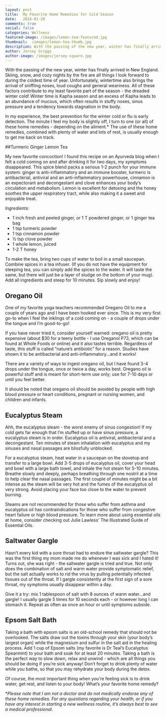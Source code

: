 ```yaml
---
layout: post
title:  My Favorite Home Remedies for Cold Season
date:   2016-01-20
comments: true
social: false
categories: Wellness
featured-image: /images/lemon-tea-featured.jpg
thumbnail:  /images/lemon-tea-thumb.jpg
description: With the passing of the new year, winter has finally arrived in New England. Skiing, snow, and cozy nights by the fire are all things I look forward to during the coldest time of year. Unfortunately, wintertime also brings the arrival of sniffling noses, loud coughs and general weariness. All of these factors contribute to my least favorite part of the season - the dreaded winter cold! Winter time is Kapha season and an excess of Kapha leads to an abundance of mucous, which often results in stuffy noses, sinus pressure and a tendency towards stagnation in the body.
author: Jersey Griggs
author-image: /images/jersey-square.jpg
---
```


With the passing of the new year, winter has finally arrived in New England. Skiing, snow, and cozy nights by the fire are all things I look forward to during the coldest time of year. Unfortunately, wintertime also brings the arrival of sniffling noses, loud coughs and general weariness. All of these factors contribute to my least favorite part of the season - the dreaded winter cold! Winter time is Kapha season and an excess of Kapha leads to an abundance of mucous, which often results in stuffy noses, sinus pressure and a tendency towards stagnation in the body.

In my experience, the best prevention for the winter cold or flu is early detection. The minute I feel my body is slightly off, I turn to one (or all) of these home remedies - depending on the ailment.* The use of these home remedies, combined with plenty of water and lots of rest, is usually enough to get me back on track.

##Turmeric Ginger Lemon Tea 

My new favorite concoction! I found this recipe on an Ayurveda blog when I felt a cold coming on and after drinking it for two days, my symptoms disappeared. This spice blend packs a serious 1-2 punch for your immune system: ginger is anti-inflammatory and an immune booster, turmeric is antibacterial, antiviral and an anti-inflammatory powerhouse, cinnamon is an expectorant and decongestant and clove enhances your body’s circulation and metabolism. Lemon is excellent for detoxing and the honey soothes the upper respiratory tract, while also making it a sweet and enjoyable treat.

*Ingredients:*

- 1 inch fresh and peeled ginger, or 1 T powdered ginger, or 1 ginger tea bag
- 1 tsp turmeric powder
- 1 tsp cinnamon powder
- ½ tsp clove powder
- 1 whole lemon, juiced
- 1-2 T honey

To make the tea, bring two cups of water to boil in a small saucepan. Combine spices in a tea infuser. (If you do not have the equipment for steeping tea, you can simply add the spices to the water. It will taste the same, but there will just be a layer of sludge on the bottom of your mug). Add all ingredients and steep for 10 minutes. Sip slowly and enjoy!

## Oregano Oil 

One of my favorite yoga teachers recommended Oregano Oil to me a couple of years ago and I have been hooked ever since. This is my very first go-to when I feel the inklings of a cold coming on - a couple of drops under the tongue and I’m good-to-go!

If you have never tried it, consider yourself warned: oregano oil is pretty expensive (about $30 for a teeny bottle - I use Oreganol P73, which can be found at Whole Foods or online) and it also tastes terrible. Regardless of taste, this stuff is called “nature’s antibiotic” for a reason. Studies have shown it to be antibacterial and anti-inflammatory...and it works!

There are a variety of ways to ingest oregano oil, but I have found 3-4 drops under the tongue, once or twice a day, works best. Oregano oil is powerful stuff and is meant for short-term use only; use for 7-10 days or until you feel better. 

It should be noted that oregano oil should be avoided by people with high blood pressure or heart conditions, pregnant or nursing women, and children and infants. 

## Eucalyptus Steam

Ahh, the eucalyptus steam - the worst enemy of sinus congestion! If my cold gets far enough that I’m stuffed up or have sinus pressure, a eucalyptus steam is in order.  Eucalyptus oil is antiviral, antibacterial and a decongestant. Ten minutes of steam inhalation with eucalyptus and my sinuses and nasal passages are blissfully unblocked.

For a eucalyptus steam, heat water in a saucepan on the stovetop and transfer to a large bowl. Add 3-5 drops of eucalyptus oil, cover your head and bowl with a large bath towel, and inhale the hot steam for 5-10 minutes. Breathe slowly and deeply, perhaps breathing through one nostril at a time to help clear the nasal passages. The first couple of minutes might be a bit intense as the steam will be very hot and the fumes of the eucalyptus oil very strong. Avoid placing your face too close to the water to prevent burning.

Steams are not recommended for those who suffer from asthma and eucalyptus oil has contraindications for those who suffer from congestive heart failure or high blood pressure. To learn more about using essential oils at home, consider checking out Julie Lawless’ The Illustrated Guide of Essential Oils.

## Saltwater Gargle

Hasn’t every kid with a sore throat had to endure the saltwater gargle? This was the first thing my mom made me do whenever I was sick and I hated it! Turns out, she was right - the saltwater gargle is tried and true. Not only does the combination of salt and warm water provide symptomatic relief, but the salt actually works to rid the virus by pulling potentially infected tissues out of the throat. If I gargle consistently at the first sign of a sore throat, my symptoms usually disappear within a day.

Give it a try: mix 1 tablespoon of salt with 8 ounces of warm water...and gargle! I usually gargle 5 times for 10 seconds each - or however long I can stomach it. Repeat as often as once an hour or until symptoms subside.

## Epsom Salt Bath

Taking a bath with epsom salts is an old-school remedy that should not be overlooked. The salts draw out the toxins through your skin (your body’s largest organ) while the magnesium and sulfur in the salt aid in the healing process. Add 1 cup of Epsom salts (my favorite is Dr Teal’s Eucalyptus Spearmint) to your bath and soak for at least 20 minutes. Taking a bath is the perfect way to slow down, relax and unwind - which are all things you should be doing if you’re sick anyway! Don’t forget to drink plenty of water while you bathe, so that you may rehydrate your body during the detox.

Of course, the most important thing when you’re feeling sick is to drink water, get rest, and listen to your body! What’s your favorite home remedy?

**Please note that I am not a doctor and do not medically endorse any of these home remedies. For any questions regarding your health, or if you have any interest in starting a new wellness routine, it’s always best to see a medical professional.*